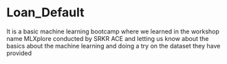 # Loan_Default
It is a basic machine learning bootcamp where we learned in the workshop name MLXplore conducted by SRKR ACE and letting us know about the basics about the machine learning and doing a try on the dataset they have provided
